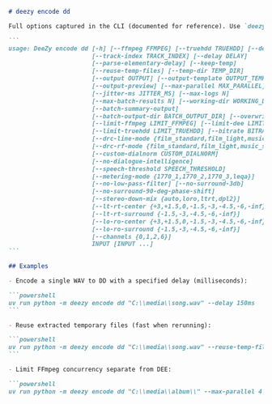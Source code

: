 ````markdown
# deezy encode dd

Full options captured in the CLI (documented for reference). Use `deezy encode dd --help` to get the latest locally.

```
usage: DeeZy encode dd [-h] [--ffmpeg FFMPEG] [--truehdd TRUEHDD] [--dee DEE]
                       [--track-index TRACK_INDEX] [--delay DELAY]
                       [--parse-elementary-delay] [--keep-temp]
                       [--reuse-temp-files] [--temp-dir TEMP_DIR]
                       [--output OUTPUT] [--output-template OUTPUT_TEMPLATE]
                       [--output-preview] [--max-parallel MAX_PARALLEL]
                       [--jitter-ms JITTER_MS] [--max-logs N]
                       [--max-batch-results N] [--working-dir WORKING_DIR]
                       [--batch-summary-output]
                       [--batch-output-dir BATCH_OUTPUT_DIR] [--overwrite]
                       [--limit-ffmpeg LIMIT_FFMPEG] [--limit-dee LIMIT_DEE]
                       [--limit-truehdd LIMIT_TRUEHDD] [--bitrate BITRATE]
                       [--drc-line-mode {film_standard,film_light,music_standard,music_light,speech}]
                       [--drc-rf-mode {film_standard,film_light,music_standard,music_light,speech}]
                       [--custom-dialnorm CUSTOM_DIALNORM]
                       [--no-dialogue-intelligence]
                       [--speech-threshold SPEECH_THRESHOLD]
                       [--metering-mode {1770_1,1770_2,1770_3,leqa}]
                       [--no-low-pass-filter] [--no-surround-3db]
                       [--no-surround-90-deg-phase-shift]
                       [--stereo-down-mix {auto,loro,ltrt,dpl2}]
                       [--lt-rt-center {+3,+1.5,0,-1.5,-3,-4.5,-6,-inf}]
                       [--lt-rt-surround {-1.5,-3,-4.5,-6,-inf}]
                       [--lo-ro-center {+3,+1.5,0,-1.5,-3,-4.5,-6,-inf}]
                       [--lo-ro-surround {-1.5,-3,-4.5,-6,-inf}]
                       [--channels {0,1,2,6}]
                       INPUT [INPUT ...]
```

## Examples

- Encode a single WAV to DD with a specified delay (milliseconds):

```powershell
uv run python -m deezy encode dd "C:\\media\\song.wav" --delay 150ms
```

- Reuse extracted temporary files (fast when rerunning):

```powershell
uv run python -m deezy encode dd "C:\\media\\song.wav" --reuse-temp-files
```

- Limit FFmpeg concurrency separate from DEE:

```powershell
uv run python -m deezy encode dd "C:\\media\\album\\" --max-parallel 4 --limit-ffmpeg 2 --batch-summary-output
````
